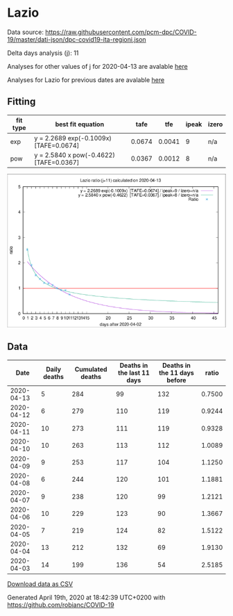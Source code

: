 # Lazio

Data source: https://raw.githubusercontent.com/pcm-dpc/COVID-19/master/dati-json/dpc-covid19-ita-regioni.json

Delta days analysis (j): 11

Analyses for other values of j for 2020-04-13 are avalable [here](../2020-04-13/README.md)

Analyses for Lazio for previous dates are avalable [here](../README.md)

## Fitting 
|fit type|best fit equation|tafe|tfe|ipeak|izero|
|-------|-----|--------|------|---|---|
|exp|y = 2.2689 exp(-0.1009x)  [TAFE=0.0674]|0.0674|0.0041|9|n/a|
|pow|y = 2.5840 x pow(-0.4622)  [TAFE=0.0367]|0.0367|0.0012|8|n/a|

![Plot](COVID-19_lazio_j11_2020-04-13.png)

## Data
|Date|Daily deaths|Cumulated deaths|Deaths in the last 11 days|Deaths in the 11 days before|ratio|
|----|----------|-----------|-------|--------------------|-----|
|2020-04-13|5|284|99|132|0.7500|
|2020-04-12|6|279|110|119|0.9244|
|2020-04-11|10|273|111|119|0.9328|
|2020-04-10|10|263|113|112|1.0089|
|2020-04-09|9|253|117|104|1.1250|
|2020-04-08|6|244|120|101|1.1881|
|2020-04-07|9|238|120|99|1.2121|
|2020-04-06|10|229|123|90|1.3667|
|2020-04-05|7|219|124|82|1.5122|
|2020-04-04|13|212|132|69|1.9130|
|2020-04-03|14|199|136|54|2.5185|

[Download data as CSV](COVID-19_lazio_j11_2020-04-13.csv)

Generated April 19th, 2020 at 18:42:39 UTC+0200 with https://github.com/robianc/COVID-19
